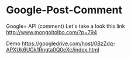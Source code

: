 Google-Post-Comment
===================

Google+ API (comment)
Let's take a look this link
http://www.mongoltolbo.com/?p=794

Demo https://googledrive.com/host/0BzZdq-APXUk6UGk1Rngta0Q0eXc/index.html
